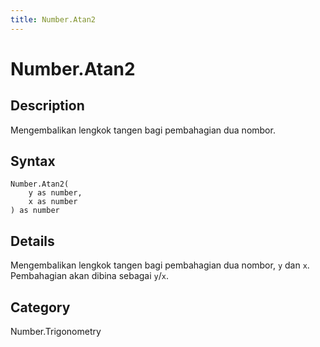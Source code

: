 ```yaml
---
title: Number.Atan2
---
```


# Number.Atan2


## Description

Mengembalikan lengkok tangen bagi pembahagian dua nombor.


## Syntax

```powerquery
Number.Atan2(
    y as number,
    x as number
) as number
```


## Details

Mengembalikan lengkok tangen bagi pembahagian dua nombor, <code>y</code> dan <code>x</code>. Pembahagian akan dibina sebagai <code>y</code>/<code>x</code>.



## Category
Number.Trigonometry
